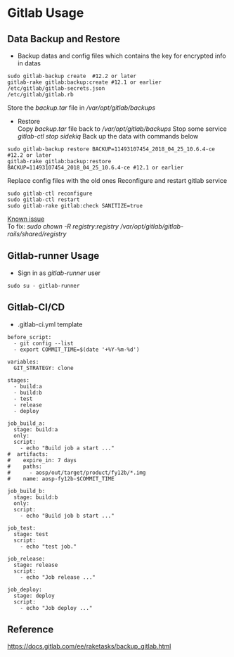 # Gitlab Usage
##  Data Backup and Restore
- Backup datas and config files which contains the key for encrypted info in datas
```
sudo gitlab-backup create  #12.2 or later
gitlab-rake gitlab:backup:create #12.1 or earlier
/etc/gitlab/gitlab-secrets.json
/etc/gitlab/gitlab.rb
```
Store the *backup.tar* file in */var/opt/gitlab/backups*
- Restore  
Copy *backup.tar* file back to */var/opt/gitlab/backups*
Stop some service *gitlab-ctl stop sidekiq*
Back up the data with commands below
```
sudo gitlab-backup restore BACKUP=11493107454_2018_04_25_10.6.4-ce #12.2 or later
gitlab-rake gitlab:backup:restore BACKUP=11493107454_2018_04_25_10.6.4-ce #12.1 or earlier
```
Replace config files with the old ones
Reconfigure and restart gitlab service
```
sudo gitlab-ctl reconfigure
sudo gitlab-ctl restart
sudo gitlab-rake gitlab:check SANITIZE=true
```
[Known issue](https://gitlab.com/gitlab-org/gitlab-foss/-/issues/62759/?_gl=1*novgys*_ga*MTg5NTc2OTUwNy4xNjc1MDcwNzkw*_ga_ENFH3X7M5Y*MTY3NTgzNzcyNy4xNy4xLjE2NzU4Mzk3NjEuMC4wLjA.)  
To fix: *sudo chown -R registry:registry /var/opt/gitlab/gitlab-rails/shared/registry*

## Gitlab-runner Usage
- Sign in as *gitlab-runner* user
```
sudo su - gitlab-runner
```

## Gitlab-CI/CD
- .gitlab-ci.yml template
```
before_script:
  - git config --list
  - export COMMIT_TIME=$(date '+%Y-%m-%d')

variables:
  GIT_STRATEGY: clone

stages:
  - build:a
  - build:b
  - test
  - release
  - deploy

job_build_a:
  stage: build:a
  only:
  script:
    - echo "Build job a start ..."
#  artifacts:
#    expire_in: 7 days
#    paths:
#      - aosp/out/target/product/fy12b/*.img
#    name: aosp-fy12b-$COMMIT_TIME

job_build_b:
  stage: build:b
  only:
  script:
    - echo "Build job b start ..."

job_test:
  stage: test
  script:
    - echo "test job."
    
job_release:
  stage: release
  script:
    - echo "Job release ..."
    
job_deploy:
  stage: deploy
  script:
    - echo "Job deploy ..."
```

## Reference
https://docs.gitlab.com/ee/raketasks/backup_gitlab.html



